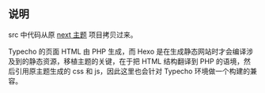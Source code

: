 ## 说明
src 中代码从原 [next 主题](https://github.com/theme-next/hexo-theme-next/tree/d24c48efb1ff1182b23926a3835e350f9c3ab6eb) 项目拷贝过来。

Typecho 的页面 HTML 由 PHP 生成，而 Hexo 是在生成静态网站时才会编译涉及到的静态资源，移植主题的关键，在于把 HTML 结构翻译到 PHP 的语境，然后引用原主题生成的 css 和 js，因此这里也会针对 Typecho 环境做一个构建的兼容。

